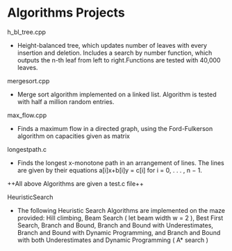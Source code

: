 # Algorithms Projects

h_bl_tree.cpp
  - Height-balanced tree, which updates number of leaves with every insertion
    and deletion. Includes a search by number function, which outputs the n-th
    leaf from left to right.Functions are tested with 40,000 leaves.

mergesort.cpp
  - Merge sort algorithm implemented on a linked list. Algorithm is tested
    with half a million random entries.

max_flow.cpp
  - Finds a maximum flow in a directed graph, using the Ford-Fulkerson algorithm
    on capacities given as matrix

longestpath.c
  - Finds the longest x-monotone path in an arrangement of lines. The lines
    are given by their equations a[i]x+b[i]y = c[i] for i = 0, . . . , n − 1.

++All above Algorithms are given a test.c file++


HeuristicSearch
  - The following Heuristic Search Algorithms are implemented on the maze
    provided: Hill climbing, Beam Search ( let beam width w = 2 ), Best First
    Search, Branch and Bound, Branch and Bound with Underestimates, Branch
    and Bound with Dynamic Programming, and Branch and Bound with both
    Underestimates and Dynamic Programming ( A* search ) 
